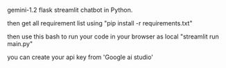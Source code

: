gemini-1.2 flask streamlit chatbot in Python.

then get all requirement list using "pip install -r requirements.txt"

then use this bash to run your code in your browser as local "streamlit run main.py"

you can create your api key from 'Google ai studio'
